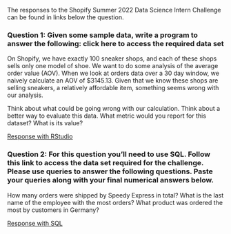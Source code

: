 The responses to the Shopify Summer 2022 Data Science Intern Challenge can be found in links below the question.

### Question 1: Given some sample data, write a program to answer the following: click here to access the required data set

On Shopify, we have exactly 100 sneaker shops, and each of these shops sells only one model of shoe. We want to do some analysis of the average order value (AOV). When we look at orders data over a 30 day window, we naively calculate an AOV of $3145.13. Given that we know these shops are selling sneakers, a relatively affordable item, something seems wrong with our analysis. 

Think about what could be going wrong with our calculation. Think about a better way to evaluate this data.
What metric would you report for this dataset?
What is its value?


[Response with RStudio](https://github.com/ClementTsai/Summer-2022-Data-Science-Intern-Challenge/blob/master/q1.md#q1)


### Question 2: For this question you’ll need to use SQL. Follow this link to access the data set required for the challenge. Please use queries to answer the following questions. Paste your queries along with your final numerical answers below.

How many orders were shipped by Speedy Express in total? 
What is the last name of the employee with the most orders? 
What product was ordered the most by customers in Germany? 

[Response with SQL](https://github.com/ClementTsai/Summer-2022-Data-Science-Intern-Challenge/blob/master/q2.sql)
